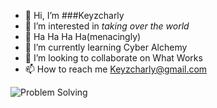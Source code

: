 - 👋 Hi, I’m ###Keyzcharly
- 👀 I’m interested in *taking over the world*
- 👀 Ha Ha Ha Ha(menacingly)
- 🌱 I’m currently learning Cyber Alchemy
- 💞️ I’m looking to collaborate on What Works
- 📫 How to reach me Keyzcharly@gmail.com

![Problem Solving](https://99designs-blog.imgix.net/blog/wp-content/uploads/2018/04/Creative-Problem-Solving-700x410.jpg?auto=format&q=60&fit=max&w=400)

<!---
Keyzcharly/Keyzcharly is a ✨ special ✨ repository because its `README.md` (this file) appears on your GitHub profile.
You can click the Preview link to take a look at your changes.
--->
